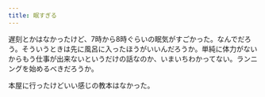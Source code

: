 ```yaml
---
title: 眠すぎる
---
```


遅刻とかはなかったけど、7時から8時ぐらいの眠気がすごかった。なんでだろう。そういうときは先に風呂に入ったほうがいいんだろうか。単純に体力がないからもう仕事が出来ないというだけの話なのか、いまいちわかってない。ランニングを始めるべきだろうか。

本屋に行ったけどいい感じの教本はなかった。

